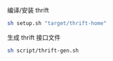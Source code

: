 编译/安装 thrift

```bash
sh setup.sh "target/thrift-home"
```

生成 thrift 接口文件

```bash
sh script/thrift-gen.sh
```
